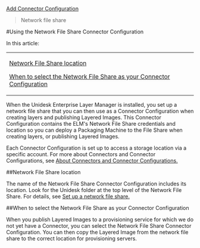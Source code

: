 [Add Connector Configuration](connector_config_create_co4)
 > Network file share
#Using the Network File Share Connector Configuration<a name="Azure_Platform_Connector_Fields"></a>
In this article:
<table>            <col></col>            <tbody>                <tr>                    <td>                        <p><a href="#Network"> Network File Share location</a>                        </p>                        <p><a href="#How"> When to select the Network File Share as your Connector Configuration </a>                        </p>                    </td>                </tr>            </tbody>        </table>
When the Unidesk Enterprise Layer Manager is installed, you set up a network file share that you can then use as a Connector Configuration when creating layers and publishing Layered Images. This Connector Configuration contains the ELM's Network File Share credentials and location so you can deploy a Packaging Machine to the File Share when creating layers, or publishing Layered Images. 
Each Connector Configuration is set up to access a storage location via a specific account. For more about Connectors and Connector Configurations, see [About Connectors and Connector Configurations](connectors_about_co4)[. ](connectors_about_co4)
##Network File Share location<a name="Network"></a>
The name of the Network File Share Connector Configuration includes its location. Look for the Unidesk folder at the top level of the Network File Share. For details, see [ Set up a network file share](get_started_setup_fileshare_co4)[.](get_started_setup_fileshare_co4)
##When to select the Network File Share as your Connector Configuration <a name="How"></a>
When you publish Layered Images to a provisioning service for which we do not yet have a Connector, you can select the Network File Share Connector Configuration. You can then copy the Layered Image from the network file share to the correct location for provisioning servers. 

